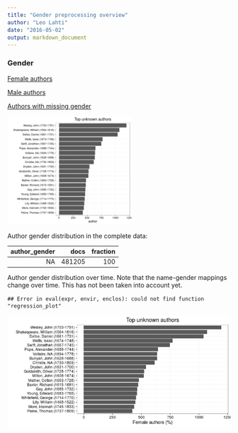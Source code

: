 ```yaml
---
title: "Gender preprocessing overview"
author: "Leo Lahti"
date: "2016-05-02"
output: markdown_document
---
```


### Gender

[Female authors](output.tables/gender_female.csv)

[Male authors](output.tables/gender_male.csv)

[Authors with missing gender](output.tables/gender_unknown.csv)


<img src="figure/summary-authorgenders-1.png" title="plot of chunk summary-authorgenders" alt="plot of chunk summary-authorgenders" width="280px" />



Author gender distribution in the complete data:


| author_gender|   docs| fraction|
|-------------:|------:|--------:|
|            NA| 481205|      100|

Author gender distribution over time. Note that the name-gender mappings change over time. This has not been taken into account yet.



```
## Error in eval(expr, envir, enclos): could not find function "regression_plot"
```

![plot of chunk summarygendertime](figure/summarygendertime-1.png)


